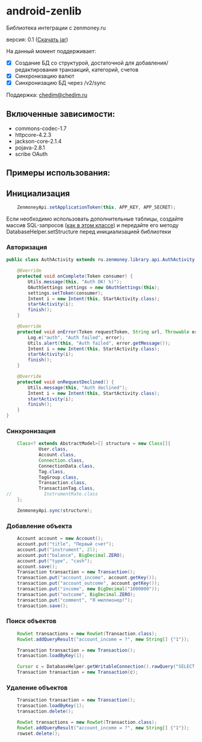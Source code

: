 android-zenlib
==============

Библиотека интеграции с zenmoney.ru

версия: 0.1 ([Скачать jar](android_zenlib_jar/android-zenlib.jar))

На данный момент поддерживает:
- [x] Создание БД со структурой, достаточной для добавления/редактирования транзакций, категорий, счетов
- [x] Синхронизацию валют
- [x] Синхронизацию БД через /v2/sync

Поддержка: chedim@chedim.ru

## Включенные зависимости: ##
* commons-codec-1.7
* httpcore-4.2.3
* jackson-core-2.1.4
* pojava-2.8.1
* scribe OAuth

## Примеры использования: ##

## Инициализация ###
```java
    ZenmoneyApi.setApplicationToken(this, APP_KEY, APP_SECRET);
```

Если необходимо использовать дополнительные таблицы, создайте массив SQL-запросов ([как в этом классе](src/ru/zenmoney/library/dal/DbInit.java)) и передайте его методу DatabaseHelper.setStructure перед инициализацией библиотеки

### Авторизация ###
```java
public class AuthActivity extends ru.zenmoney.library.api.AuthActivity {

    @Override
    protected void onComplete(Token consumer) {
        Utils.message(this, "Auth OK! %)");
        OAuthSettings settings = new OAuthSettings(this);
        settings.setToken(consumer);
        Intent i = new Intent(this, StartActivity.class);
        startActivity(i);
        finish();
    }

    @Override
    protected void onError(Token requestToken, String url, Throwable error) {
        Log.e("auth", "Auth failed", error);
        Utils.alert(this, "Auth failed", error.getMessage());
        Intent i = new Intent(this, StartActivity.class);
        startActivity(i);
        finish();
    }

    @Override
    protected void onRequestDeclined() {
        Utils.message(this, "Auth declined");
        Intent i = new Intent(this, StartActivity.class);
        startActivity(i);
        finish();
    }
}

```

### Синхронизация ###
```java
    Class<? extends AbstractModel>[] structure = new Class[]{
            User.class,
            Account.class,
            Connection.class,
            ConnectionData.class,
            Tag.class,
            TagGroup.class,
            Transaction.class,
            TransactionTag.class,
//            InstrumentRate.class
    };

    ZenmoneyApi.sync(structure);
```

### Добавление объекта ###
```java
    Account account = new Account();
    account.put("title", "Первый счет");
    account.put("instrument", 2l);
    account.put("balance", BigDecimal.ZERO);
    account.put("type", "cash");
    account.save();
    Transaction transaction = new Transaction();
    transaction.put("account_income", account.getKey());
    transaction.put("account_outcome", account.getKey());
    transaction.put("income", new BigDecimal("1000000"));
    transaction.put("outcome", BigDecimal.ZERO);
    transaction.put("comment", "Я миллионер!");
    transaction.save();
```

### Поиск объектов ###
```java
    RowSet transactions = new RowSet(Transaction.class);
    RowSet.addQueryResult("account_income = ?", new String[] {"1"});
```

```java
    Transaction transaction = new Transaction();
    transaction.loadByKey(1);
```

```java
    Cursor c = DatabaseHelper.getWritableConnection().rawQuery("SELECT * FROM `transaction` WHERE _id = 1");
    Transaction transaction = new Transaction(c);
```

### Удаление объектов ###
```java
    Transaction transaction = new Transaction();
    transaction.loadByKey(1);
    transaction.delete();
```

```java
    RowSet transactions = new RowSet(Transaction.class);
    RowSet.addQueryResult("account_income = ?", new String[] {"1"});
    rowset.delete();
```

